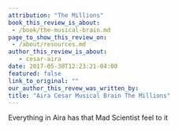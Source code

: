```yaml
---
attribution: "The Millions"
book_this_review_is_about:
 - /book/the-musical-brain.md
page_to_show_this_review_on:
 - /about/resources.md
author_this_review_is_about:
   - cesar-aira
date: 2017-05-30T12:23:21-04:00
featured: false
link_to_original: ""
our_author_this_revew_was_written_by:
title: "Aira Cesar Musical Brain The Millions"
---
```

Everything in Aira has that Mad Scientist feel to it
